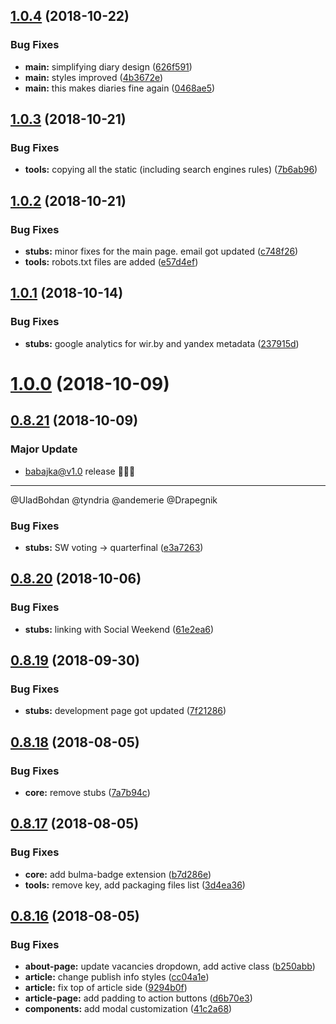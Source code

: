 ## [1.0.4](https://github.com/babajka/babajka-markup/compare/v1.0.3...v1.0.4) (2018-10-22)


### Bug Fixes

* **main:** simplifying diary design ([626f591](https://github.com/babajka/babajka-markup/commit/626f591))
* **main:** styles improved ([4b3672e](https://github.com/babajka/babajka-markup/commit/4b3672e))
* **main:** this makes diaries fine again ([0468ae5](https://github.com/babajka/babajka-markup/commit/0468ae5))

## [1.0.3](https://github.com/babajka/babajka-markup/compare/v1.0.2...v1.0.3) (2018-10-21)


### Bug Fixes

* **tools:** copying all the static (including search engines rules) ([7b6ab96](https://github.com/babajka/babajka-markup/commit/7b6ab96))

## [1.0.2](https://github.com/babajka/babajka-markup/compare/v1.0.1...v1.0.2) (2018-10-21)


### Bug Fixes

* **stubs:** minor fixes for the main page. email got updated ([c748f26](https://github.com/babajka/babajka-markup/commit/c748f26))
* **tools:** robots.txt files are added ([e57d4ef](https://github.com/babajka/babajka-markup/commit/e57d4ef))

## [1.0.1](https://github.com/babajka/babajka-markup/compare/v1.0.0...v1.0.1) (2018-10-14)


### Bug Fixes

* **stubs:** google analytics for wir.by and yandex metadata ([237915d](https://github.com/babajka/babajka-markup/commit/237915d))

# [1.0.0](https://github.com/babajka/babajka-markup/compare/v0.8.21...v1.0.0) (2018-10-09)

## [0.8.21](https://github.com/babajka/babajka-markup/compare/v0.8.20...v0.8.21) (2018-10-09)

### Major Update
- babajka@v1.0 release 🎉🎉🎉

----

@UladBohdan @tyndria @andemerie @Drapegnik

### Bug Fixes

* **stubs:** SW voting -> quarterfinal ([e3a7263](https://github.com/babajka/babajka-markup/commit/e3a7263))

## [0.8.20](https://github.com/babajka/babajka-markup/compare/v0.8.19...v0.8.20) (2018-10-06)


### Bug Fixes

* **stubs:** linking with Social Weekend ([61e2ea6](https://github.com/babajka/babajka-markup/commit/61e2ea6))

## [0.8.19](https://github.com/babajka/babajka-markup/compare/v0.8.18...v0.8.19) (2018-09-30)


### Bug Fixes

* **stubs:** development page got updated ([7f21286](https://github.com/babajka/babajka-markup/commit/7f21286))

## [0.8.18](https://github.com/babajka/babajka-markup/compare/v0.8.17...v0.8.18) (2018-08-05)


### Bug Fixes

* **core:** remove stubs ([7a7b94c](https://github.com/babajka/babajka-markup/commit/7a7b94c))

## [0.8.17](https://github.com/babajka/babajka-markup/compare/v0.8.16...v0.8.17) (2018-08-05)


### Bug Fixes

* **core:** add bulma-badge extension ([b7d286e](https://github.com/babajka/babajka-markup/commit/b7d286e))
* **tools:** remove key, add packaging files list ([3d4ea36](https://github.com/babajka/babajka-markup/commit/3d4ea36))

## [0.8.16](https://github.com/babajka/babajka-markup/compare/v0.8.15...v0.8.16) (2018-08-05)

### Bug Fixes

- **about-page:** update vacancies dropdown, add active class ([b250abb](https://github.com/babajka/babajka-markup/commit/b250abb))
- **article:** change publish info styles ([cc04a1e](https://github.com/babajka/babajka-markup/commit/cc04a1e))
- **article:** fix top of article side ([9294b0f](https://github.com/babajka/babajka-markup/commit/9294b0f))
- **article-page:** add padding to action buttons ([d6b70e3](https://github.com/babajka/babajka-markup/commit/d6b70e3))
- **components:** add modal customization ([41c2a68](https://github.com/babajka/babajka-markup/commit/41c2a68))
